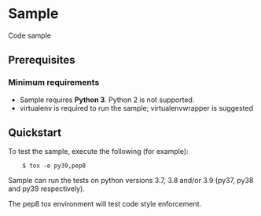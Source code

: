 # Sample

Code sample

## Prerequisites

### Minimum requirements

* Sample requires **Python 3**. Python 2 is not supported.
* virtualenv is required to run the sample; virtualenvwrapper is suggested

## Quickstart

To test the sample, execute the following (for example):
```
    $ tox -e py39,pep8
```
Sample can run the tests on python versions 3.7, 3.8 and/or 3.9 (py37, py38 and py39 respectively).

The pep8 tox environment will test code style enforcement.